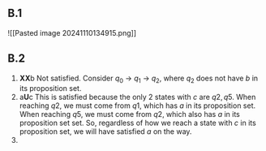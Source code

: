 ## B.1
![[Pasted image 20241110134915.png]]

## B.2
1. **XX**b
Not satisfied. Consider $q_0$ -> $q_1$ -> $q_2$, where $q_2$ does not have $b$ in its proposition set.
2. a**U**c
This is satisfied because the only 2 states with $c$ are $q2, q5$. When reaching $q2$, we must come from $q1$, which has $a$ in its proposition set. When reaching $q5$, we must come from $q2$, which also has $a$ in its proposition set set. So, regardless of how we reach a state with $c$ in its proposition set, we will have satisfied $a$ on the way.
3. 
